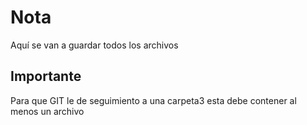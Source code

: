 # Nota

Aquí se van a guardar todos los archivos

## Importante
Para que GIT le de seguimiento a una carpeta3
esta debe contener al menos un archivo